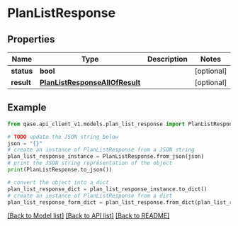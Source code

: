 # PlanListResponse


## Properties

Name | Type | Description | Notes
------------ | ------------- | ------------- | -------------
**status** | **bool** |  | [optional] 
**result** | [**PlanListResponseAllOfResult**](PlanListResponseAllOfResult.md) |  | [optional] 

## Example

```python
from qase.api_client_v1.models.plan_list_response import PlanListResponse

# TODO update the JSON string below
json = "{}"
# create an instance of PlanListResponse from a JSON string
plan_list_response_instance = PlanListResponse.from_json(json)
# print the JSON string representation of the object
print(PlanListResponse.to_json())

# convert the object into a dict
plan_list_response_dict = plan_list_response_instance.to_dict()
# create an instance of PlanListResponse from a dict
plan_list_response_form_dict = plan_list_response.from_dict(plan_list_response_dict)
```
[[Back to Model list]](../README.md#documentation-for-models) [[Back to API list]](../README.md#documentation-for-api-endpoints) [[Back to README]](../README.md)


